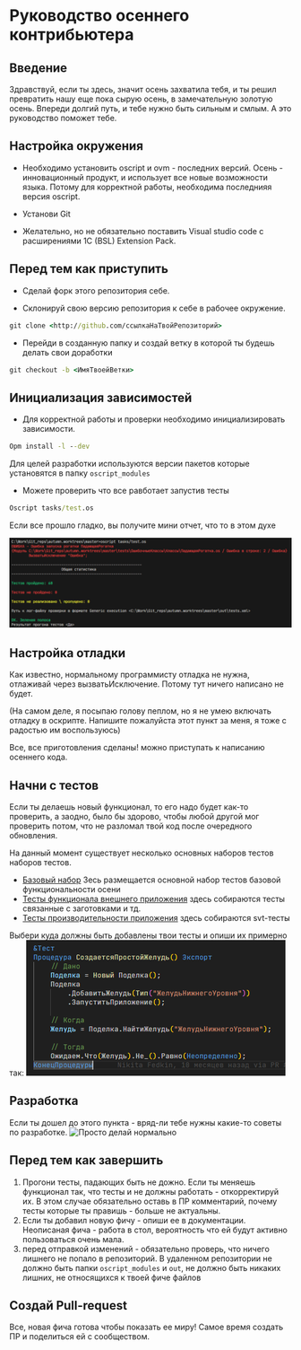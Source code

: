 # Руководство осеннего контрибьютера

## Введение

Здравствуй, если ты здесь, значит осень захватила тебя, и ты решил превратить нашу еще пока сырую осень, в замечательную золотую осень.
Впереди долгий путь, и тебе нужно быть сильным и смлым. А это руководство поможет тебе.

## Настройка окружения

* Необходимо установить oscript и ovm - последних версий. Осень - инновационный продукт, и использует все новые возможности языка. Потому для корректной работы, необходима последнияя версия oscript.

* Установи Git

* Желательно, но не обязательно поставить Visual studio code c расширениями 1C (BSL) Extension Pack.

## Перед тем как приступить

* Сделай форк этого репозитория себе.

* Склонируй свою версию репозитория к себе в рабочее окружение.

```cmd
git clone <http://github.com/ссылкаНаТвойРепозиторий>
```

* Перейди в созданную папку и создай ветку в которой ты будешь делать свои доработки

```cmd
git checkout -b <ИмяТвоейВетки>
```

## Инициализация зависимостей

* Для корректной работы и проверки необходимо инициализировать зависимости.

```cmd
Opm install -l --dev
```

Для целей разработки используются версии пакетов которые установятся в папку `oscript_modules`

* Можете проверить что все равботает запустив тесты

```cmd
Oscript tasks/test.os
```

Если все прошло гладко, вы получите мини отчет, что то в этом духе

![РезультатПрогонаТестов](img/РезультатПрогонаТестов.png)

## Настройка отладки
Как известно, нормальному программисту отладка не нужна, отлаживай через вызватьИсключение. Потому тут ничего написано не будет.

(На самом деле, я посыпаю голову пеплом, но я не умею включать отладку в оскрипте. Напишите пожалуйста этот пункт за меня, я тоже с радостью им воспользуюсь)

Все, все приготовления сделаны! можно приступать к написанию осеннего кода.

## Начни с тестов

Если ты делаешь новый функционал, то его надо будет как-то проверить, а заодно, было бы здорово, чтобы любой другой мог проверить потом, что не разломал твой код после очередного обновления.

На данный момент существует несколько основных наборов тестов наборов тестов.

* [Базовый набор](../tests/Поделка.os) Зесь размещается основной набор тестов базовой функциональности осени
* [Тесты функционала внешнего приложения](../tests/ВнешнееПриложение.os) здесь собираются тесты связанные с заготовками и тд.
* [Тесты производительности приложения](../perfomance_tests/Производительность.os) здесь собираются svt-тесты

Выбери куда должны быть добавлены твои тесты и опиши их примерно так:
![ПримерОписанияТеста](img/ПримерТеста.png)

## Разработка

Если ты дошел до этого пункта - вряд-ли тебе нужны какие-то советы по разработке.
 ![Просто делай нормально](https://i.pinimg.com/originals/3a/7a/77/3a7a7730943d7fbf3d45adb272d9769e.jpg)

## Перед тем как завершить

1. Прогони тесты, падающих быть не дожно. Если ты меняешь функционал так, что тесты и не должны работать - откорректируй их. В этом случае обязательно оставь в ПР комментарий, почему тесты которые ты правишь - больше не актуальны.
2. Если ты добавил новую фичу - опиши ее в документации. Неописаная фича - работа в стол, вероятность что ей будут активно пользоваться очень мала.
3. перед отправкой изменений - обязательно проверь, что ничего лишнего не попало в репозиторий.
В удаленном репозитории не должно быть папки `oscript_modules` и `out`, не должно быть никаких лишних, не относящихся к твоей фиче файлов

## Создай Pull-request

Все, новая фича готова чтобы показать ее миру! Самое время создать ПР и поделиться ей с сообществом.